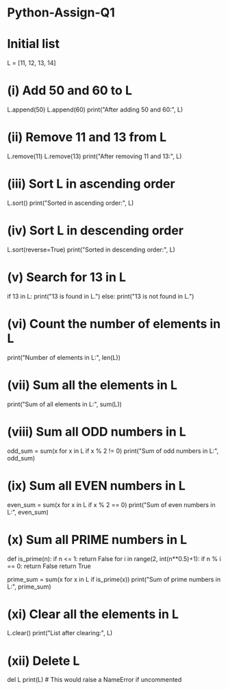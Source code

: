 # Python-Assign-Q1
# Initial list
L = [11, 12, 13, 14]

# (i) Add 50 and 60 to L
L.append(50)
L.append(60)
print("After adding 50 and 60:", L)

# (ii) Remove 11 and 13 from L
L.remove(11)
L.remove(13)
print("After removing 11 and 13:", L)

# (iii) Sort L in ascending order
L.sort()
print("Sorted in ascending order:", L)

# (iv) Sort L in descending order
L.sort(reverse=True)
print("Sorted in descending order:", L)

# (v) Search for 13 in L
if 13 in L:
    print("13 is found in L.")
else:
    print("13 is not found in L.")

# (vi) Count the number of elements in L
print("Number of elements in L:", len(L))

# (vii) Sum all the elements in L
print("Sum of all elements in L:", sum(L))

# (viii) Sum all ODD numbers in L
odd_sum = sum(x for x in L if x % 2 != 0)
print("Sum of odd numbers in L:", odd_sum)

# (ix) Sum all EVEN numbers in L
even_sum = sum(x for x in L if x % 2 == 0)
print("Sum of even numbers in L:", even_sum)

# (x) Sum all PRIME numbers in L
def is_prime(n):
    if n <= 1:
        return False
    for i in range(2, int(n**0.5)+1):
        if n % i == 0:
            return False
    return True

prime_sum = sum(x for x in L if is_prime(x))
print("Sum of prime numbers in L:", prime_sum)

# (xi) Clear all the elements in L
L.clear()
print("List after clearing:", L)

# (xii) Delete L
del L
print(L)  # This would raise a NameError if uncommented
